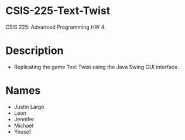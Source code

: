 # CSIS-225-Text-Twist
CSIS 225: Advanced Programming HW 4. 

# Description
* Replicating the game Text Twist using the Java Swing GUI interface.

# Names
* Justin Largo
* Leon
* Jennifer
* Michael
* Yousef
